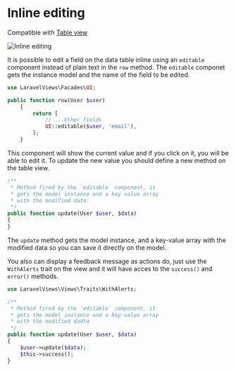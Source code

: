 # Inline editing

Compatible with [Table view](/table-view)

![Inline editing](/img/docs/inline-editing.png)

It is possible to edit a field on the data table inline using an `editable` component instead of plain text in the `row` method. The `editable` componet gets the instance model and the name of the field to be edited.

```php
use LaravelViews\Facades\UI;

public function row(User $user)
    {
        return [
            // ...Other fields
            UI::editable($user, 'email'),
        ];
    }
```

This component will show the current value and if you click on it, you will be able to edit it. To update the new value you should define a new method on the table view.

```php
/**
 * Method fired by the `editable` component, it
 * gets the model instance and a key value array
 * with the modified data
 */
public function update(User $user, $data)
{
}
```

The `update` method gets the model instance, and a key-value array with the modified data so you can save it directly on the model.

You also can display a feedback message as actions do, just use the `WithAlerts` trait on the view and it will have acces to the `success()` and `error()` methods.

```php
use LaravelViews\Views\Traits\WithAlerts;

/**
 * Method fired by the `editable` component, it
 * gets the model instance and a key-value array
 * with the modified dadta
 */
public function update(User $user, $data)
{
    $user->update($data);
    $this->success();
}
```
